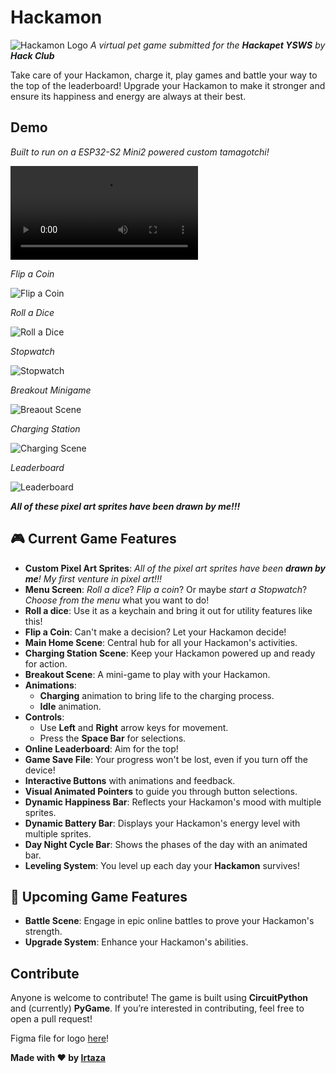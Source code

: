 # Hackamon

![Hackamon Logo](https://cloud-7adfvs3rn-hack-club-bot.vercel.app/0hackamon__1_.png)
_A virtual pet game submitted for the **Hackapet YSWS** by **Hack Club**_

Take care of your Hackamon, charge it, play games and battle your way to the top of the leaderboard! Upgrade your Hackamon to make it stronger and ensure its happiness and energy are always at their best.

## Demo

_Built to run on a ESP32-S2 Mini2 powered custom tamagotchi!_

![Short Demo of full game](https://cloud-ny2cxzjoa-hack-club-bot.vercel.app/0hackamon_demo.mp4)

_Flip a Coin_

![Flip a Coin](https://cloud-1erh0yg7y-hack-club-bot.vercel.app/0screenrecording2025-01-24at1.16.42am-ezgif.com-video-to-gif-converter.gif)

_Roll a Dice_

![Roll a Dice](https://cloud-55rzzph2x-hack-club-bot.vercel.app/1dice-roll_hackamon.gif)

_Stopwatch_

![Stopwatch](https://cloud-55rzzph2x-hack-club-bot.vercel.app/0stopwatch_hackamon.gif)

_Breakout Minigame_

![Breaout Scene](https://cloud-d838srl6u-hack-club-bot.vercel.app/3hackamon_demo_breakout.gif)

_Charging Station_

![Charging Scene](https://cloud-d838srl6u-hack-club-bot.vercel.app/2hackamon_demo_charging_station.gif)

_Leaderboard_

![Leaderboard](https://cloud-d838srl6u-hack-club-bot.vercel.app/1hackamon_demo_leaderboard.gif)

**_All of these pixel art sprites have been drawn by me!!!_**

## 🎮 **Current Game Features**

- **Custom Pixel Art Sprites**: _All of the pixel art sprites have been **drawn by me**! My first venture in pixel art!!!_
- **Menu Screen**: _Roll a dice_? _Flip a coin_? Or maybe _start a Stopwatch_? _Choose from the menu_ what you want to do!
- **Roll a dice**: Use it as a keychain and bring it out for utility features like this!
- **Flip a Coin**: Can't make a decision? Let your Hackamon decide!
- **Main Home Scene**: Central hub for all your Hackamon's activities.
- **Charging Station Scene**: Keep your Hackamon powered up and ready for action.
- **Breakout Scene**: A mini-game to play with your Hackamon.
- **Animations**:
  - **Charging** animation to bring life to the charging process.
  - **Idle** animation.
- **Controls**:
  - Use **Left** and **Right** arrow keys for movement.
  - Press the **Space Bar** for selections.
- **Online Leaderboard**: Aim for the top!
- **Game Save File**: Your progress won't be lost, even if you turn off the device!
- **Interactive Buttons** with animations and feedback.
- **Visual Animated Pointers** to guide you through button selections.
- **Dynamic Happiness Bar**: Reflects your Hackamon's mood with multiple sprites.
- **Dynamic Battery Bar**: Displays your Hackamon's energy level with multiple sprites.
- **Day Night Cycle Bar**: Shows the phases of the day with an animated bar.
- **Leveling System**: You level up each day your **Hackamon** survives!

## 🚀 **Upcoming Game Features**

- **Battle Scene**: Engage in epic online battles to prove your Hackamon's strength.
- **Upgrade System**: Enhance your Hackamon's abilities.

## Contribute

Anyone is welcome to contribute! The game is built using **CircuitPython** and (currently) **PyGame**. If you’re interested in contributing, feel free to open a pull request!

Figma file for logo [here](https://www.figma.com/design/dQcPl1JKnt22KXzQSrtTxS/Hackamon?node-id=0-1&t=CXbKBUuJU05pKmqu-1)!

**Made with ❤️ by [Irtaza](https://github.com/Irtaza2009)**
